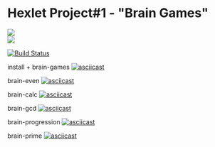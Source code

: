 # Hexlet Project#1 - "Brain Games"

<a href="https://codeclimate.com/github/andryushque/frontend-project-lvl1/maintainability"><img src="https://api.codeclimate.com/v1/badges/fa00767e55b96730224d/maintainability" /></a> <br>
<a href="https://codeclimate.com/github/andryushque/frontend-project-lvl1/test_coverage"><img src="https://api.codeclimate.com/v1/badges/fa00767e55b96730224d/test_coverage" /></a>

[![Build Status](https://travis-ci.org/andryushque/frontend-project-lvl1.svg?branch=master)](https://travis-ci.org/andryushque/frontend-project-lvl1)

install + brain-games
[![asciicast](https://asciinema.org/a/zoJmbdBdjIJmn2ajSOCbhPj9C.svg)](https://asciinema.org/a/zoJmbdBdjIJmn2ajSOCbhPj9C)

brain-even
[![asciicast](https://asciinema.org/a/bGuiQxuygdHwnu9ELkUGZ7EUV.svg)](https://asciinema.org/a/bGuiQxuygdHwnu9ELkUGZ7EUV)

brain-calc
[![asciicast](https://asciinema.org/a/SmqUEexLpQSQePGCjywIil7oT.svg)](https://asciinema.org/a/SmqUEexLpQSQePGCjywIil7oT)

brain-gcd
[![asciicast](https://asciinema.org/a/DTT01VmLL0X9ShFhMHP6f4i5Y.svg)](https://asciinema.org/a/DTT01VmLL0X9ShFhMHP6f4i5Y)

brain-progression
[![asciicast](https://asciinema.org/a/IRTObcGyXagRAPhVS6vrbqxp5.svg)](https://asciinema.org/a/IRTObcGyXagRAPhVS6vrbqxp5)

brain-prime
[![asciicast](https://asciinema.org/a/68dtHSjoREognjnowLvhckUjF.svg)](https://asciinema.org/a/68dtHSjoREognjnowLvhckUjF)

